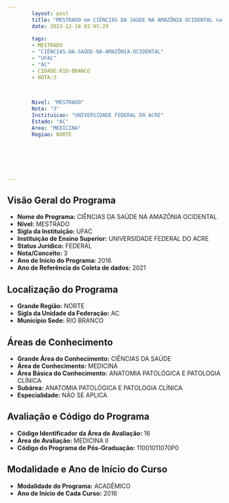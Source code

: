 ```yaml
---
        layout: post
        title: "MESTRADO em CIÊNCIAS DA SAÚDE NA AMAZÔNIA OCIDENTAL na UFAC  "
        date: 2023-12-18 02:05:29
     
        tags:
        - MESTRADO
        - "CIÊNCIAS-DA-SAÚDE-NA-AMAZÔNIA-OCIDENTAL"
        - "UFAC"
        - "AC"
        - CIDADE:RIO-BRANCO
        - NOTA:3
        
       

        Nivel: "MESTRADO"
        Nota: "3"
        Instituicao: "UNIVERSIDADE FEDERAL DO ACRE"
        Estado: "AC"
        Area: "MEDICINA"
        Regiao: NORTE
        
        
        
        
        
        
---
```

## Visão Geral do Programa
- **Nome do Programa:** CIÊNCIAS DA SAÚDE NA AMAZÔNIA OCIDENTAL
- **Nível:** MESTRADO
- **Sigla da Instituição:** UFAC
- **Instituição de Ensino Superior:** UNIVERSIDADE FEDERAL DO ACRE
- **Status Jurídico:** FEDERAL
- **Nota/Conceito:** 3
- **Ano de Início do Programa:** 2016
- **Ano de Referência do Coleta de dados:** 2021

## Localização do Programa
- **Grande Região:** NORTE
- **Sigla da Unidade da Federação:** AC
- **Município Sede:** RIO BRANCO

## Áreas de Conhecimento
- **Grande Área do Conhecimento:** CIÊNCIAS DA SAÚDE
- **Área de Conhecimento:** MEDICINA
- **Área Básica do Conhecimento:** ANATOMIA PATOLÓGICA E PATOLOGIA CLÍNICA
- **Subárea:** ANATOMIA PATOLÓGICA E PATOLOGIA CLÍNICA
- **Especialidade:** NÃO SE APLICA

## Avaliação e Código do Programa
- **Código Identificador da Área de Avaliação:** 16
- **Área de Avaliação:** MEDICINA II
- **Código do Programa de Pós-Graduação:** 11001011070P0


## Modalidade e Ano de Início do Curso
- **Modalidade do Programa:** ACADÊMICO
- **Ano de Início de Cada Curso:** 2016
